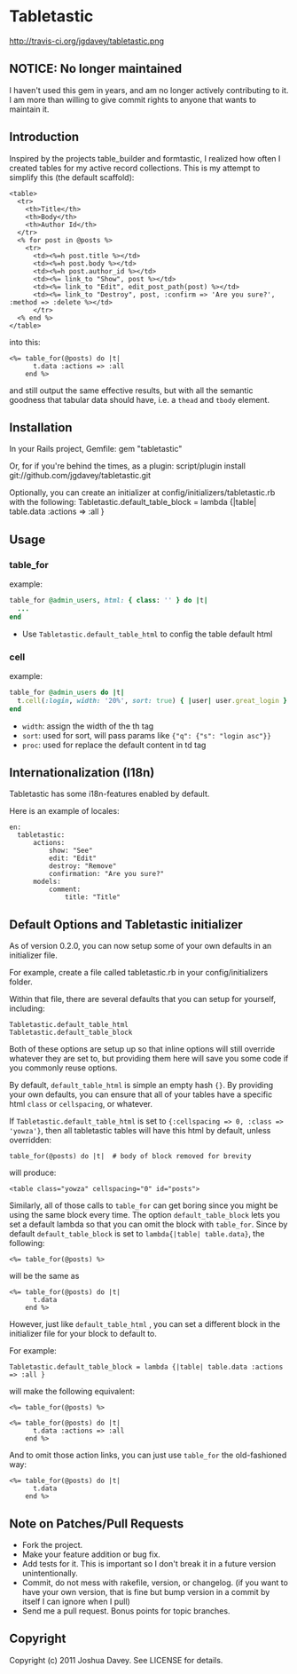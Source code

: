 # Tabletastic

http://travis-ci.org/jgdavey/tabletastic.png

## NOTICE: No longer maintained

I haven't used this gem in years, and am no longer actively contributing to
it. I am more than willing to give commit rights to anyone that wants to
maintain it.

## Introduction

Inspired by the projects table_builder and formtastic, I realized how often I
created tables for my active record collections. This is my attempt to
simplify this (the default scaffold):

    <table>
      <tr>
        <th>Title</th>
        <th>Body</th>
        <th>Author Id</th>
      </tr>
      <% for post in @posts %>
        <tr>
          <td><%=h post.title %></td>
          <td><%=h post.body %></td>
          <td><%=h post.author_id %></td>
          <td><%= link_to "Show", post %></td>
          <td><%= link_to "Edit", edit_post_path(post) %></td>
          <td><%= link_to "Destroy", post, :confirm => 'Are you sure?', :method => :delete %></td>
          </tr>
      <% end %>
    </table>

into this:

    <%= table_for(@posts) do |t|
          t.data :actions => :all
        end %>

and still output the same effective results, but with all the semantic
goodness that tabular data should have, i.e. a `thead` and `tbody` element.

## Installation

In your Rails project, Gemfile:
    gem "tabletastic"

Or, for if you're behind the times, as a plugin:
    script/plugin install git://github.com/jgdavey/tabletastic.git

Optionally, you can create an initializer at
config/initializers/tabletastic.rb with the following:
    Tabletastic.default_table_block = lambda {|table| table.data :actions => :all }

## Usage

### table_for

example:

```ruby
table_for @admin_users, html: { class: '' } do |t|
  ...
end
```

+ Use `Tabletastic.default_table_html` to config the table default html

### cell

example:

```ruby
table_for @admin_users do |t|
  t.cell(:login, width: '20%', sort: true) { |user| user.great_login }
end
```

+ `width`: assign the width of the th tag
+ `sort`: used for sort, will pass params like `{"q": {"s": "login asc"}}`
+ `proc`: used for replace the default content in td tag

## Internationalization (I18n)

Tabletastic has some i18n-features enabled by default.

Here is an example of locales:

    en:
      tabletastic:
          actions:
              show: "See"
              edit: "Edit"
              destroy: "Remove"
              confirmation: "Are you sure?"
          models:
              comment:
                  title: "Title"

## Default Options and Tabletastic initializer

As of version 0.2.0, you can now setup some of your own defaults in an
initializer file.

For example, create a file called tabletastic.rb in your config/initializers
folder.

Within that file, there are several defaults that you can setup for yourself,
including:

    Tabletastic.default_table_html
    Tabletastic.default_table_block

Both of these options are setup up so that inline options will still override
whatever they are set to, but providing them here will save you some code if
you commonly reuse options.

By default, `default_table_html` is simple an empty hash `{}`. By providing
your own defaults, you can ensure that all of your tables have a specific html
`class` or `cellspacing`, or whatever.

If `Tabletastic.default_table_html` is set to `{:cellspacing => 0, :class =>
'yowza'}`, then all tabletastic tables will have this html by default, unless
overridden:

    table_for(@posts) do |t|  # body of block removed for brevity

will produce:

    <table class="yowza" cellspacing="0" id="posts">

Similarly, all of those calls to `table_for` can get boring since you might be
using the same block every time. The option `default_table_block` lets you set
a default lambda so that you can omit the block with `table_for`. Since by
default `default_table_block` is set to `lambda{|table| table.data}`, the
following:

    <%= table_for(@posts) %>

will be the same as

    <%= table_for(@posts) do |t|
          t.data
        end %>

However, just like `default_table_html` , you can set a different block in the
initializer file for your block to default to.

For example:

    Tabletastic.default_table_block = lambda {|table| table.data :actions => :all }

will make the following equivalent:

    <%= table_for(@posts) %>

    <%= table_for(@posts) do |t|
          t.data :actions => :all
        end %>

And to omit those action links, you can just use `table_for` the old-fashioned
way:

    <%= table_for(@posts) do |t|
          t.data
        end %>

## Note on Patches/Pull Requests

*   Fork the project.
*   Make your feature addition or bug fix.
*   Add tests for it. This is important so I don't break it in a future
    version unintentionally.
*   Commit, do not mess with rakefile, version, or changelog. (if you want to
    have your own version, that is fine but bump version in a commit by itself
    I can ignore when I pull)
*   Send me a pull request. Bonus points for topic branches.


## Copyright

Copyright (c) 2011 Joshua Davey. See LICENSE for details.
